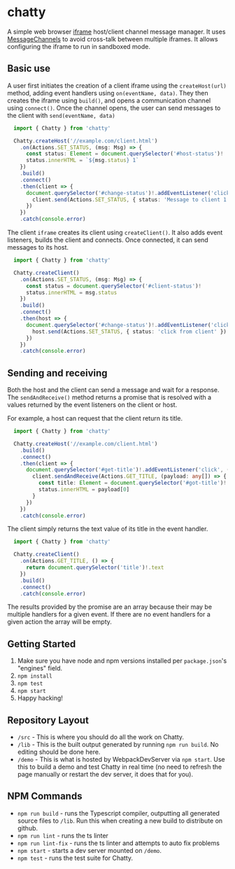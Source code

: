 # chatty

A simple web browser [iframe](https://developer.mozilla.org/en-US/docs/Web/HTML/Element/iframe)
host/client channel message manager. It uses
[MessageChannels](https://developer.mozilla.org/en-US/docs/Web/API/MessageChannel)
to avoid cross-talk between multiple iframes. It allows configuring the iframe to run in sandboxed mode.

## Basic use

A user first initiates the creation of a client iframe using the `createHost(url)` method, adding event
handlers using `on(eventName, data)`. They then creates the iframe using `build()`, and opens
a communication channel using `connect()`. Once the channel opens, the user can send messages to
the client with `send(eventName, data)`

```typescript
  import { Chatty } from 'chatty'

  Chatty.createHost('//example.com/client.html')
    .on(Actions.SET_STATUS, (msg: Msg) => {
      const status: Element = document.querySelector('#host-status')!
      status.innerHTML = `${msg.status} 1`
    })
    .build()
    .connect()
    .then(client => {
      document.querySelector('#change-status')!.addEventListener('click', () => {
        client.send(Actions.SET_STATUS, { status: 'Message to client 1' })
      })
    })
    .catch(console.error)
```

The client `iframe` creates its client using `createClient()`. It also adds event listeners, builds the
client and connects. Once connected, it can send messages to its host.

```typescript
  import { Chatty } from 'chatty'

  Chatty.createClient()
    .on(Actions.SET_STATUS, (msg: Msg) => {
      const status = document.querySelector('#client-status')!
      status.innerHTML = msg.status
    })
    .build()
    .connect()
    .then(host => {
      document.querySelector('#change-status')!.addEventListener('click', () => {
        host.send(Actions.SET_STATUS, { status: 'click from client' })
      })
    })
    .catch(console.error)
```

## Sending and receiving

Both the host and the client can send a message and wait for a response. The `sendAndReceive()` method
returns a promise that is resolved with a values returned by the event listeners on the client or host.

For example, a host can request that the client return its title.

```typescript
  import { Chatty } from 'chatty'

  Chatty.createHost('//example.com/client.html')
    .build()
    .connect()
    .then(client => {
      document.querySelector('#get-title')!.addEventListener('click', () => {
        client.sendAndReceive(Actions.GET_TITLE, (payload: any[]) => {
          const title: Element = document.querySelector('#got-title')!
          status.innerHTML = payload[0]
        }
      })
    })
    .catch(console.error)
```

The client simply returns the text value of its title in the event handler.

```typescript
  import { Chatty } from 'chatty'

  Chatty.createClient()
    .on(Actions.GET_TITLE, () => {
      return document.querySelector('title')!.text
    })
    .build()
    .connect()
    .catch(console.error)
```

The results provided by the promise are an array because their may be multiple handlers for a given event. If there are no event handlers for a given action the array will be empty.

## Getting Started

1. Make sure you have node and npm versions installed per `package.json`'s "engines" field.
2. `npm install`
3. `npm test`
4. `npm start`
5. Happy hacking!

## Repository Layout

* `/src` - This is where you should do all the work on Chatty.
* `/lib` - This is the built output generated by running `npm run build`. No editing should be done here.
* `/demo` - This is what is hosted by WebpackDevServer via `npm start`. Use this to build a demo and test Chatty in real time (no need to refresh the page manually or restart the dev server, it does that for you).

## NPM Commands

* `npm run build` - runs the Typescript compiler, outputting all generated source files to `/lib`. Run this when creating a new build to distribute on github.
* `npm run lint` - runs the ts linter
* `npm run lint-fix` - runs the ts linter and attempts to auto fix problems
* `npm start` - starts a dev server mounted on `/demo`.
* `npm test` - runs the test suite for Chatty.
